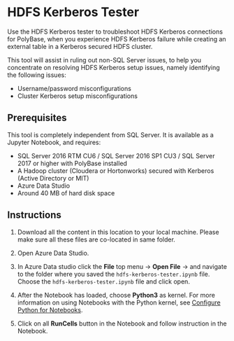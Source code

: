 # HDFS Kerberos Tester
Use the HDFS Kerberos tester to troubleshoot HDFS Kerberos connections for PolyBase, when you experience HDFS Kerberos failure while creating an external table in a Kerberos secured HDFS cluster. 

This tool will assist in ruling out non-SQL Server issues, to help you concentrate on resolving HDFS Kerberos setup issues, namely identifying the following issues:
- Username/password misconfigurations
- Cluster Kerberos setup misconfigurations     

## Prerequisites
This tool is completely independent from SQL Server. It is available as a Jupyter Notebook, and requires:

- SQL Server 2016 RTM CU6 / SQL Server 2016 SP1 CU3 / SQL Server 2017 or higher with PolyBase installed
- A Hadoop cluster (Cloudera or Hortonworks) secured with Kerberos (Active Directory or MIT)
- Azure Data Studio
- Around 40 MB of hard disk space

## Instructions
1. Download all the content in this location to your local machine. Please make sure all these files are co-located in same folder.

2. Open Azure Data Studio.

3. In Azure Data studio click the **File** top menu -> **Open File** -> and navigate to the folder where you saved the `hdfs-kerberos-tester.ipynb` file. Choose the `hdfs-kerberos-tester.ipynb` file and click open.
 
4. After the Notebook has loaded, choose **Python3** as kernel. For more information on using Notebooks with the Python kernel, see [Configure Python for Notebooks](https://docs.microsoft.com/sql/azure-data-studio/sql-notebooks#configure-python-for-notebooks).

5. Click on all **RunCells** button in the Notebook and follow instruction in the Notebook.

